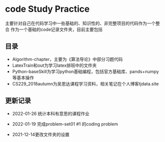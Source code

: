 # code Study Practice
主要针对自己在代码学习中一些基础的、知识性的、非完整项目的代码作为一个整合
作为一个基础的code记录文件夹，目前主要包括

## 目录

* Algorithm-chapter，主要为《算法导论》中部分习题代码
* LatexTrain和out为学习latex排班中的文件夹
* Python-baseSkill为学习python基础编程，包括官方基础库、pands+numpy等基本操作
* CS229_2018autumn为吴恩达课程学习资料，相关笔记在个人博客tjdata.site

## 更新记录

* 2022-01-26 统计本科有意思的课程作业

* 2022-01-19 完成problem-set01 #1 的coding problem

* 2021-12-14更改文件夹的设置